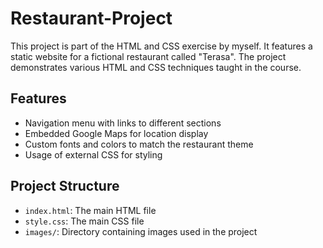 ﻿# Restaurant-Project
This project is part of the HTML and CSS exercise by myself. It features a static website for a fictional restaurant called "Terasa". The project demonstrates various HTML and CSS techniques taught in the course.

## Features

- Navigation menu with links to different sections
- Embedded Google Maps for location display
- Custom fonts and colors to match the restaurant theme
- Usage of external CSS for styling

## Project Structure

- `index.html`: The main HTML file
- `style.css`: The main CSS file
- `images/`: Directory containing images used in the project

